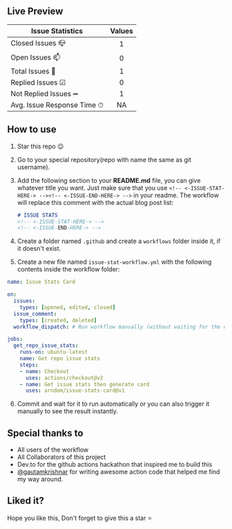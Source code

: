 ## Live Preview

<!-- <-ISSUE-STAT-HERE-> -->
| Issue Statistics | Values |
| - | :-: |
| Closed Issues 📪 | 1 |
| Open Issues 📫 | 0 |
| Total Issues 🔢 | 1 |
| Replied Issues ☑ | 0 |
| Not Replied Issues ➖ | 1 |
| Avg. Issue Response Time ⏱ | NA |
<!-- <-ISSUE-END-HERE-> -->

## How to use

1. Star this repo 😉
2. Go to your special repository(repo with name the same as git username).
3. Add the following section to your **README.md** file, you can give whatever title you want. Just make sure that you use `<!-- <-ISSUE-STAT-HERE-> --><!-- <-ISSUE-END-HERE-> -->` in your readme. The workflow will replace this comment with the actual blog post list:

   ```markdown
   # ISSUE STATS
   <!-- <-ISSUE-STAT-HERE-> -->
   <!-- <-ISSUE-END-HERE-> -->
   ```
4. Create a folder named `.github` and create a `workflows` folder inside it, if it doesn't exist.
5. Create a new file named `issue-stat-workflow.yml` with the following contents inside the workflow folder:

```yaml
name: Issue Stats Card

on:
  issues:
    types: [opened, edited, closed]
  issue_comment:
    types: [created, deleted]
  workflow_dispatch: # Run workflow manually (without waiting for the cron to be called), through the Github Actions Workflow page directly

jobs:
  get_repo_issue_stats:
    runs-on: ubuntu-latest
    name: Get repo issue stats
    steps:
    - name: Checkout
      uses: actions/checkout@v2
    - name: Get issue stats then generate card 
      uses: arndom/issue-stats-card@v1
```

6. Commit and wait for it to run automatically or you can also trigger it manually to see the result instantly.

## Special thanks to

- All users of the workflow
- All Collaborators of this project
- Dev.to for the github actions hackathon that inspired me to build this
- [@gautamkrishnar](https://github.com/gautamkrishnar) for writing awesome action code that helped me find my way around.

## Liked it?

Hope you like this, Don't forget to give this a star ⭐
